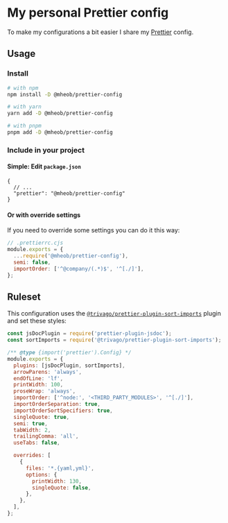 # My personal Prettier config

To make my configurations a bit easier I share my [Prettier](https://prettier.io) config.

## Usage

### Install

```sh
# with npm
npm install -D @mheob/prettier-config

# with yarn
yarn add -D @mheob/prettier-config

# with pnpm
pnpm add -D @mheob/prettier-config
```

### Include in your project

#### Simple: Edit `package.json`

```jsonc
{
  // ...
  "prettier": "@mheob/prettier-config"
}
```

#### Or with override settings

If you need to override some settings you can do it this way:

```js
// .prettierrc.cjs
module.exports = {
  ...require('@mheob/prettier-config'),
  semi: false,
  importOrder: ['^@company/(.*)$', '^[./]'],
};
```

## Ruleset

This configuration uses the
[`@trivago/prettier-plugin-sort-imports`](https://github.com/trivago/prettier-plugin-sort-imports)
plugin and set these styles:

```js
const jsDocPlugin = require('prettier-plugin-jsdoc');
const sortImports = require('@trivago/prettier-plugin-sort-imports');

/** @type {import('prettier').Config} */
module.exports = {
  plugins: [jsDocPlugin, sortImports],
  arrowParens: 'always',
  endOfLine: 'lf',
  printWidth: 100,
  proseWrap: 'always',
  importOrder: ['^node:', '<THIRD_PARTY_MODULES>', '^[./]'],
  importOrderSeparation: true,
  importOrderSortSpecifiers: true,
  singleQuote: true,
  semi: true,
  tabWidth: 2,
  trailingComma: 'all',
  useTabs: false,

  overrides: [
    {
      files: '*.{yaml,yml}',
      options: {
        printWidth: 130,
        singleQuote: false,
      },
    },
  ],
};
```
